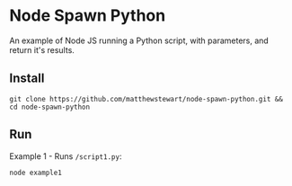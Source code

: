 # Node Spawn Python
An example of Node JS running a Python script, with parameters, and return it's results.

## Install
```
git clone https://github.com/matthewstewart/node-spawn-python.git && cd node-spawn-python
```

## Run
Example 1 - Runs ```/script1.py```:
```
node example1
```